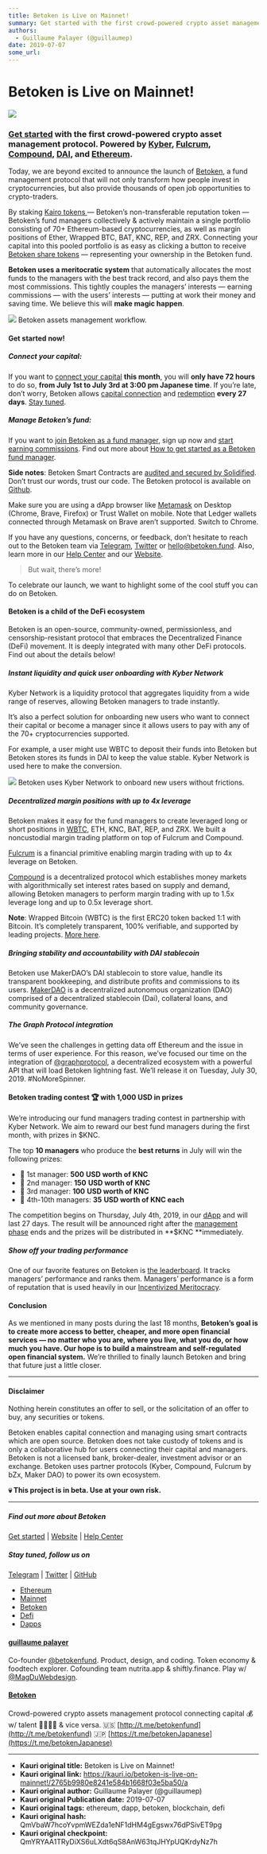 ```yaml
---
title: Betoken is Live on Mainnet!
summary: Get started with the first crowd-powered crypto asset management protocol. Powered by Kyber, Fulcrum, Compound, DAI, and Ethereum. Today, we are beyond excited to announce the launch of Betoken, a fund management protocol that will not only transform how people invest in cryptocurrencies, but also provide thousands of open job opportunities to crypto-traders. By staking Kairo tokens — Betoken’s non-transferable reputation token — Betoken’s fund managers collectively & actively maintain a single
authors:
  - Guillaume Palayer (@guillaumep)
date: 2019-07-07
some_url: 
---
```


# Betoken is Live on Mainnet!

![](https://ipfs.infura.io/ipfs/QmQaEniKpUcFjDaYoqByEJ3CP6PUC9rxrinhzRksEh1vHi)


### [Get started](https://betoken.fund/start.html) with the first crowd-powered crypto asset management protocol. Powered by [Kyber](https://kyber.network/), [Fulcrum](https://fulcrum.trade/), [Compound](https://compound.finance/), [DAI](https://makerdao.com/en/dai), and [Ethereum](https://www.ethereum.org/).

Today, we are beyond excited to announce the launch of
[Betoken](https://betoken.fund/), a fund management protocol that will not only
transform how people invest in cryptocurrencies, but also provide thousands of
open job opportunities to crypto-traders.

By staking [Kairo tokens
](https://betoken.gitbook.io/docs/manage-the-fund/what-is-kairo)— Betoken’s
non-transferable reputation token — Betoken’s fund managers collectively &
actively maintain a single portfolio consisting of 70+ Ethereum-based
cryptocurrencies, as well as margin positions of Ether, Wrapped BTC, BAT, KNC,
REP, and ZRX. Connecting your capital into this pooled portfolio is as easy as
clicking a button to receive [Betoken share
tokens](https://betoken.gitbook.io/docs/connect-your-capital/what-is-betoken-share-token)
— representing your ownership in the Betoken fund.

**Betoken uses a meritocratic system** that automatically allocates the most
funds to the managers with the best track record, and also pays them the most
commissions. This tightly couples the managers’ interests — earning commissions
— with the users’ interests — putting at work their money and saving time. We
believe this will **make magic happen**.

![](https://ipfs.infura.io/ipfs/QmdYkjbbeUo8sQPCaEaddr8DfTQ5aLGNzRXYmSDb8Z7XsL)
<span class="figcaption_hack">Betoken assets management workflow.</span>

#### **Get started now!**

##### Connect your capital:

If you want to [connect your capital](https://betoken.fund/portal/#/start)
**this month**, you will **only have 72 hours** to do so, **from July 1st to
July 3rd at 3:00 pm Japanese time**. If you’re late, don’t worry, Betoken allows
[capital
connection](https://betoken.gitbook.io/docs/connect-your-capital/how-to-connect-your-capital)
and
[redemption](https://betoken.gitbook.io/docs/connect-your-capital/what-is-the-lockup-liquidity-of-the-fund)
**every 27 days**. [Stay tuned](http://eepurl.com/dg6XRD).

##### Manage Betoken’s fund:

If you want to [join Betoken as a fund
manager](https://betoken.fund/portal/#/start), sign up now and [start earning
commissions](https://betoken.gitbook.io/docs/manage-the-fund/how-does-the-managers-monthly-commission-work).
Find out more about [How to get started as a Betoken fund
manager](https://betoken.gitbook.io/docs/manage-the-fund/how-to-get-started-as-a-betoken-fund-manager).

**Side notes**: Betoken Smart Contracts are [audited and secured by
Solidified](https://drive.google.com/file/d/1Cwk-SMzcTxRC0XAi0qejvTd4Quik-1TF/view).
Don’t trust our words, trust our code. The Betoken protocol is available on
[Github](https://github.com/Betoken/).

Make sure you are using a dApp browser like [Metamask](https://metamask.io/) on
Desktop (Chrome, Brave, Firefox) or Trust Wallet on mobile. Note that Ledger
wallets connected through Metamask on Brave aren’t supported. Switch to Chrome.

If you have any questions, concerns, or feedback, don’t hesitate to reach out to
the Betoken team via [Telegram](https://t.me/betokenfund),
[Twitter](https://twitter.com/betokenfund) or hello@betoken.fund. Also, learn
more in our [Help Center](https://betoken.gitbook.io/docs/) and our
[Website](https://betoken.fund/).

> But wait, there’s more!

To celebrate our launch, we want to highlight some of the cool stuff you can do
on Betoken.

#### Betoken is a child of the DeFi ecosystem

Betoken is an open-source, community-owned, permissionless, and
censorship-resistant protocol that embraces the Decentralized Finance (DeFi)
movement. It is deeply integrated with many other DeFi protocols. Find out about
the details below!

##### **Instant liquidity and quick user onboarding with Kyber Network**

Kyber Network is a liquidity protocol that aggregates liquidity from a wide
range of reserves, allowing Betoken managers to trade instantly.

It’s also a perfect solution for onboarding new users who want to connect their
capital or become a manager since it allows users to pay with any of the 70+
cryptocurrencies supported.

For example, a user might use WBTC to deposit their funds into Betoken but
Betoken stores its funds in DAI to keep the value stable. Kyber Network is used
here to make the conversion.

![](https://cdn-images-1.medium.com/max/1600/1*RGeLpc0rJbGL5XnyW-A6vw.png)
<span class="figcaption_hack">Betoken uses Kyber Network to onboard new users without frictions.</span>

##### Decentralized margin positions with up to 4x leverage

Betoken makes it easy for the fund managers to create leveraged long or short
positions in [WBTC](https://www.wbtc.network/), ETH, KNC, BAT, REP, and ZRX. We
built a noncustodial margin trading platform on top of Fulcrum and Compound.

[Fulcrum](https://fulcrum.trade/#/) is a financial primitive enabling margin
trading with up to 4x leverage on Betoken.

[Compound](https://compound.finance/) is a decentralized protocol which
establishes money markets with algorithmically set interest rates based on
supply and demand, allowing Betoken managers to perform margin trading with up
to 1.5x leverage long and up to 0.5x leverage short.

**Note**: Wrapped Bitcoin (WBTC) is the first ERC20 token backed 1:1 with
Bitcoin. It’s completely transparent, 100% verifiable, and supported by leading
projects. [More here](https://www.wbtc.network/).

##### Bringing stability and accountability with DAI stablecoin

Betoken use MakerDAO’s DAI stablecoin to store value, handle its transparent
bookkeeping, and distribute profits and commissions to its users.
[MakerDAO](https://makerdao.com/en/) is a decentralized autonomous organization
(DAO) comprised of a decentralized stablecoin (Dai), collateral loans, and
community governance.

##### The Graph Protocol integration

We’ve seen the challenges in getting data off Ethereum and the issue in terms of
user experience. For this reason, we’ve focused our time on the integration of
[@graphprotocol](http://twitter.com/graphprotocol), a decentralized ecosystem
with a powerful API that will load Betoken lightning fast. We’ll release it on
Tuesday, July 30, 2019. #NoMoreSpinner.

#### **Betoken trading contest 🏆 with 1,000 USD in prizes**

We’re introducing our fund managers trading contest in partnership with Kyber
Network. We aim to reward our best fund managers during the first month, with
prizes in \$KNC.

The top **10 managers** who produce the **best returns** in July will win the
following prizes:

- 🥇 1st manager: **500** **USD worth of KNC**
- 🥈 2nd manager: **150** **USD worth of KNC**
- 🥉 3rd manager: **100** **USD worth of KNC**
- 🦄 4th-10th managers: **35** **USD worth of KNC each**

The competition begins on Thursday, July 4th, 2019, in our
[dApp](https://betoken.fund/portal/#/dashboard) and will last 27 days. The
result will be announced right after the [management
phase](https://betoken.gitbook.io/docs/betoken-investment-cycle) ends and the
prizes will be distributed in **\$KNC **immediately.

##### Show off your trading performance

One of our favorite features on Betoken is [the
leaderboard](https://betoken.fund/portal/#/rankings). It tracks managers’
performance and ranks them. Managers’ performance is a form of reputation that
is used heavily in our [Incentivized
Meritocracy](https://github.com/Betoken/Whitepaper/blob/master/BetokenWhitepaper.md#introduction).

#### Conclusion

As we mentioned in many posts during the last 18 months, **Betoken’s goal is to
create more access to better, cheaper, and more open financial services — no
matter who you are, where you live, what you do, or how much you have. Our hope
is to build a mainstream and self-regulated open financial system.** We’re
thrilled to finally launch Betoken and bring that future just a little closer.

---

#### Disclaimer

Nothing herein constitutes an offer to sell, or the solicitation of an offer to
buy, any securities or tokens.

Betoken enables capital connection and managing using smart contracts which are
open source. Betoken does not take custody of tokens and is only a collaborative
hub for users connecting their capital and managers. Betoken is not a licensed
bank, broker-dealer, investment advisor or an exchange. Betoken uses partner
protocols (Kyber, Compound, Fulcrum by bZx, Maker DAO) to power its own
ecosystem.

**💀 This project is in beta. Use at your own risk.**

---

##### Find out more about Betoken

[Get started](https://betoken.fund/start.html) |
[Website](https://betoken.fund/) | [Help
Center](https://betoken.gitbook.io/docs/)

##### Stay tuned, follow us on

[Telegram](https://t.me/betokenfund) |
[Twitter](https://twitter.com/betokenfund) |
[GitHub](https://github.com/Betoken)

- [Ethereum](https://medium.com/tag/ethereum?source=post)
- [Mainnet](https://medium.com/tag/mainnet?source=post)
- [Betoken](https://medium.com/tag/betoken?source=post)
- [Defi](https://medium.com/tag/defi?source=post)
- [Dapps](https://medium.com/tag/dapps?source=post)

#### [guillaume palayer](https://medium.com/@guillaumpalayer)

Co-founder [@betokenfund](http://twitter.com/betokenfund). Product, design, and
coding. Token economy & foodtech explorer. Cofounding team nutrita.app &
shiftly.finance. Play w/ [@MagDuWebdesign](http://twitter.com/MagDuWebdesign).

#### [Betoken](https://medium.com/betoken?source=footer_card)

Crowd-powered crypto assets management protocol connecting capital 💰 w/ talent
🧙‍♂️🧠🤓 & vice versa. 🇺🇸 [http://t.me/betokenfund](http://t.me/betokenfund)
🇯🇵 [https://t.me/betokenJapanese](https://t.me/betokenJapanese)



---

- **Kauri original title:** Betoken is Live on Mainnet!
- **Kauri original link:** https://kauri.io/betoken-is-live-on-mainnet!/2765b9980e8241e584b1668f03e5ba50/a
- **Kauri original author:** Guillaume Palayer (@guillaumep)
- **Kauri original Publication date:** 2019-07-07
- **Kauri original tags:** ethereum, dapp, betoken, blockchain, defi
- **Kauri original hash:** QmVbaW7hcoYvpmWEZda1eNF1dHM4gEgswx76dPSivET9pg
- **Kauri original checkpoint:** QmYRYAA1TRyDiXS6uLXdt6qS8AnW63tqJHYpUQKrdyNz7h



